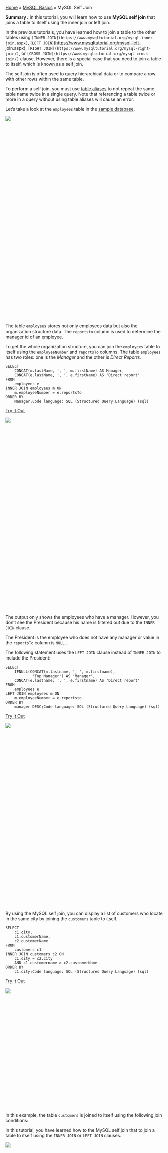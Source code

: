 

[Home](https://www.mysqltutorial.org/) » [MySQL
Basics](https://www.mysqltutorial.org/mysql-basics/) » MySQL Self Join



 **Summary _:_** in this tutorial, you will learn how to use **MySQL self
join** that joins a table to itself using the inner join or left join.



In the previous tutorials, you have learned how to join a table to the other
tables using `[INNER JOIN](https://www.mysqltutorial.org/mysql-inner-
join.aspx)`, [`LEFT JOIN`](https://www.mysqltutorial.org/mysql-left-
join.aspx), `[RIGHT JOIN](https://www.mysqltutorial.org/mysql-right-join/)`,
or `[CROSS JOIN](https://www.mysqltutorial.org/mysql-cross-join/)` clause.
However, there is a special case that you need to join a table to itself,
which is known as a self join.



The self join is often used to query hierarchical data or to compare a row
with other rows within the same table.



To perform a self join, you must use [table
aliases](https://www.mysqltutorial.org/mysql-alias/ "MySQL Alias") to not
repeat the same table name twice in a single query. Note that referencing a
table twice or more in a query without using table aliases will cause an
error.



Let’s take a look at the `employees` table in the [sample
database](https://www.mysqltutorial.org/mysql-sample-database.aspx "MySQL
Sample Database").

![](https://www.mysqltutorial.org/wp-content/uploads/2019/08/employees.png)
![](data:image/svg+xml,%3Csvg%20xmlns=%22http://www.w3.org/2000/svg%22%20viewBox=%220%200%20163%20204%22%3E%3C/svg%3E)


The table `employees` stores not only employees data but also the organization
structure data. The `reportsto` column is used to determine the manager id of
an employee.



To get the whole organization structure, you can join the `employees` table to
itself using the `employeeNumber` and `reportsTo` columns. The table
`employees` has two roles: one is the _Manager_ and the other is _Direct
Reports._


    
    
    SELECT 
        CONCAT(m.lastName, ', ', m.firstName) AS Manager,
        CONCAT(e.lastName, ', ', e.firstName) AS 'Direct report'
    FROM
        employees e
    INNER JOIN employees m ON 
        m.employeeNumber = e.reportsTo
    ORDER BY 
        Manager;Code language: SQL (Structured Query Language) (sql)



[Try It Out](https://www.mysqltutorial.org/tryit/query/mysql-self-join/#1)

![](https://www.mysqltutorial.org/wp-content/uploads/2013/02/MySQL-Selft-Join-Example.png)
![](data:image/svg+xml,%3Csvg%20xmlns=%22http://www.w3.org/2000/svg%22%20viewBox=%220%200%20240%20285%22%3E%3C/svg%3E)


The output only shows the employees who have a manager. However, you don’t see
the President because his name is filtered out due to the `INNER JOIN` clause.



The President is the employee who does not have any manager or value in the
`reportsTo` column is `NULL` .



The following statement uses the `LEFT JOIN` clause instead of `INNER JOIN` to
include the President:


    
    
    SELECT 
        IFNULL(CONCAT(m.lastname, ', ', m.firstname),
                'Top Manager') AS 'Manager',
        CONCAT(e.lastname, ', ', e.firstname) AS 'Direct report'
    FROM
        employees e
    LEFT JOIN employees m ON 
        m.employeeNumber = e.reportsto
    ORDER BY 
        manager DESC;Code language: SQL (Structured Query Language) (sql)



[Try It Out](https://www.mysqltutorial.org/tryit/query/mysql-self-join/#2)

![](https://www.mysqltutorial.org/wp-content/uploads/2013/02/MySQL-Self-Join-with-LEFT-JOIN-technique.png)
![](data:image/svg+xml,%3Csvg%20xmlns=%22http://www.w3.org/2000/svg%22%20viewBox=%220%200%20232%20262%22%3E%3C/svg%3E)


By using the MySQL self join, you can display a list of customers who locate
in the same city by joining the `customers` table to itself.


    
    
    SELECT 
        c1.city, 
        c1.customerName, 
        c2.customerName
    FROM
        customers c1
    INNER JOIN customers c2 ON 
        c1.city = c2.city
        AND c1.customername > c2.customerName
    ORDER BY 
        c1.city;Code language: SQL (Structured Query Language) (sql)



[Try It Out](https://www.mysqltutorial.org/tryit/query/mysql-self-join/#3)

![](https://www.mysqltutorial.org/wp-content/uploads/2013/02/MySQL-Self-Join-cutomers-located-in-the-same-city.png)
![](data:image/svg+xml,%3Csvg%20xmlns=%22http://www.w3.org/2000/svg%22%20viewBox=%220%200%20393%20286%22%3E%3C/svg%3E)


In this example, the table `customers` is joined to itself using the following
join conditions:



In this tutorial, you have learned how to the MySQL self join that to join a
table to itself using the `INNER JOIN` or `LEFT JOIN` clauses.

![](https://www.mysqltutorial.org/wp-content/themes/evolution/img/left.svg)
![](data:image/svg+xml,%3Csvg%20xmlns=%22http://www.w3.org/2000/svg%22%20viewBox=%220%200%2032%2032%22%3E%3C/svg%3E)
![](https://www.mysqltutorial.org/wp-content/themes/evolution/img/right.svg)
![](data:image/svg+xml,%3Csvg%20xmlns=%22http://www.w3.org/2000/svg%22%20viewBox=%220%200%2032%2032%22%3E%3C/svg%3E)


All MySQL tutorials are practical and easy-to-follow, with SQL script and
screenshots available. [More About Us](/about-us/)

